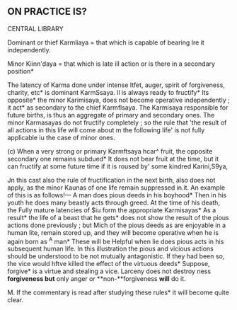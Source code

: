 ## **ON PRACTICE IS?**

CENTRAL LIBRARY

Dominant or thief Karmliaya = that which is capable of bearing Ire it independently.

Minor Kiinn'daya = that which is late ill action or is there in a secondary position\*

The latency of Karma done under intense Itfet, auger, spirit of forgiveness, charity, etc\* is dominant KarmSsaya. ll is always ready to fructify\* Its opposite\* the minor Karimisaya, does not become operative independently ; it act\* as secondary to the chief Karmflsaya. The Karmisaya responsible for future births, is thus an aggregate of primary and secondary ones. The minor Karmasayas do not fructify completely ; so the rule that 'the result of all actions in this life will come about m the following life' is not fully applicable iu the case of minor ones.

(c) When a very strong or primary Karmftsaya hcar^ fruit, the opposite secondary one remains subdued\* It does not bear fruit at the time, but it can fructify at some future time if it is roused by' some kindred Karini,S9ya,

Jn this cast also the rule of fructification in the next birth, also does not apply, as the minor Kaunas of one life remain suppressed in.it. An example of this is as follows!— A man does pious deeds in his boyhood\* Then in his youth he does many beastly acts through greed. At the time of his death, the Fully mature latencies of \$iu form the appropriate Karmisayas\* As a result\* the life of a beast that he gets\* does not show the result of the pious actions done previously ; but Mich of the pious deeds as are enjoyable in a human lite, remain stored up, and they will become operative when he is again born as <sup>A</sup> man\* These will be Helpful when lie does pious acts in his subsequent human life. In this illustration the pious and vicious actions should be understood to be not mutually antagonistic. If they had been so, the vice would hftve killed the effect of the virtuous deeds\* Suppose, forgive\* is a virtue and stealing a vice. Larceny does not destroy ness **forgiveness but** only anger or **non-**forgiveness **will** do it.

M. If the commentary is read after studying these rules\* it will become quite clear.